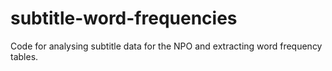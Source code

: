 # subtitle-word-frequencies

Code for analysing subtitle data for the NPO and extracting word frequency tables.
